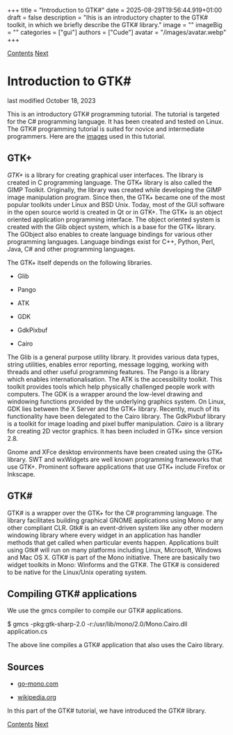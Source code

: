 +++
title = "Introduction to GTK#"
date = 2025-08-29T19:56:44.919+01:00
draft = false
description = "Ihis is an introductory chapter to the GTK# toolkit, in which we briefly describe the GTK# library."
image = ""
imageBig = ""
categories = ["gui"]
authors = ["Cude"]
avatar = "/images/avatar.webp"
+++

[Contents](..)
[Next](../firststeps/)

# Introduction to GTK#

last modified October 18, 2023

This is an introductory GTK# programming tutorial. The tutorial is 
targeted for the C# programming language. It has been created and 
tested on Linux. The GTK# programming tutorial is suited for novice and 
intermediate programmers. Here are the [images](/img/gui/sharpgtk/images.tgz) 
used in this tutorial. 

## GTK+

*GTK+* is a library for creating graphical user interfaces. 
The library is created in C programming language. The GTK+ library is also 
called the GIMP Toolkit. Originally, the library was created while developing 
the GIMP image manipulation program. Since then, the GTK+ became one of the most 
popular toolkits under Linux and BSD Unix. Today, most of the GUI software in 
the open source world is created in Qt or in GTK+. The GTK+ is an object oriented 
application programming interface. The object oriented system is created with the
Glib object system, which is a base for the GTK+ library. The GObject 
also enables to create language bindings for various other programming languages. 
Language bindings exist for C++, Python, Perl, Java, C# and other programming languages. 

The GTK+ itself depends on the following libraries. 

- Glib

- Pango

- ATK

- GDK

- GdkPixbuf

- Cairo

The Glib is a general purpose utility library. It 
provides various data types, string utilities, enables error reporting, message 
logging, working with threads and other useful programming features. 
The Pango is a library which enables internationalisation. 
The ATK is the accessibility toolkit. This toolkit provides 
tools which help physically challenged people work with computers. The 
GDK is a wrapper around the low-level drawing and windowing 
functions provided by the underlying graphics system. On Linux, GDK lies between 
the X Server and the GTK+ library. Recently, much of its functionality have been 
delegated to the Cairo library. The GdkPixbuf library is a 
toolkit for image loading and pixel buffer manipulation. *Cairo* 
is a library for creating 2D vector graphics. It has been included in GTK+ 
since version 2.8.

Gnome and XFce desktop environments have been created using the GTK+ library. 
SWT and wxWidgets are well known  programming frameworks that use GTK+. 
Prominent software applications that use GTK+ include Firefox or Inkscape.

## GTK#

GTK# is a wrapper over the GTK+ for the C# programming language. The library 
facilitates building graphical GNOME applications using Mono or any other compliant CLR. 
Gtk# is an event-driven system like any other modern windowing library where every widget 
in an application has handler methods that get called when particular events happen.
Applications built using Gtk# will run on many platforms including Linux, 
Microsoft, Windows and Mac OS X.
GTK# is part of the Mono initiative. There are basically two widget toolkits in Mono:
Winforms and the GTK#. The GTK# is considered to be native for the Linux/Unix operating system. 

## Compiling GTK# applications

We use the gmcs compiler to compile our GTK# applications.

$ gmcs -pkg:gtk-sharp-2.0 -r:/usr/lib/mono/2.0/Mono.Cairo.dll application.cs

The above line compiles a GTK# application that also uses the Cairo library.

## Sources

- [go-mono.com](http://www.go-mono.com)

- [wikipedia.org](http://wwww.wikipedia.org)

In this part of the GTK# tutorial, we have introduced the GTK# library.

[Contents](..) 
[Next](../firststeps/)